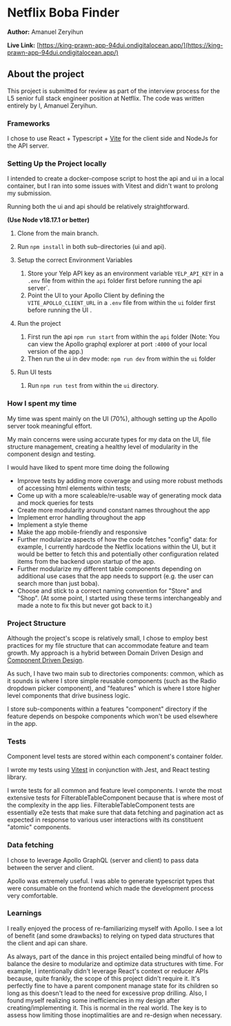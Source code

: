 # Netflix Boba Finder

**Author:** Amanuel Zeryihun

**Live Link:** [https://king-prawn-app-94dui.ondigitalocean.app/](https://king-prawn-app-94dui.ondigitalocean.app/)

## About the project

This project is submitted for review as part of the interview process for the L5 senior full stack engineer position at Netflix. The code was written entirely by I, Amanuel Zeryihun.

### Frameworks

I chose to use React + Typescript + [Vite](https://vitejs.dev/) for the client side and NodeJs for the API server.

### Setting Up the Project locally

I intended to create a docker-compose script to host the api and ui in a local container, but I ran into some issues with Vitest and didn't want to prolong my submission.

Running both the ui and api should be relatively straightforward.

**(Use Node v18.17.1 or better)**

1. Clone from the main branch.

2. Run `npm install` in both sub-directories (ui and api).

3. Setup the correct Environment Variables

   1. Store your Yelp API key as an environment variable `YELP_API_KEY` in a `.env` file from within the `api` folder first before running the api server`.
   2. Point the UI to your Apollo Client by defining the `VITE_APOLLO_CLIENT_URL` in a `.env` file from within the `ui` folder first before running the UI .

4. Run the project

   1. First run the api `npm run start` from within the `api` folder (Note: You can view the Apollo graphql explorer at port `:4000` of your local version of the app.)
   2. Then run the ui in dev mode: `npm run dev` from within the `ui` folder

5. Run UI tests
   1. Run `npm run test` from within the `ui` directory.

### How I spent my time

My time was spent mainly on the UI (70%), although setting up the Apollo server took meaningful effort.

My main concerns were using accurate types for my data on the UI, file structure management, creating a healthy level of modularity in the component design and testing.

I would have liked to spent more time doing the following

- Improve tests by adding more coverage and using more robust methods of accessing html elements within tests;
- Come up with a more scaleable/re-usable way of generating mock data and mock queries for tests
- Create more modularity around constant names throughout the app
- Implement error handling throughout the app
- Implement a style theme
- Make the app mobile-friendly and responsive
- Further modularize aspects of how the code fetches "config" data: for example, I currently hardcode the Netflix locations within the UI, but it would be better to fetch this and potentially other configuration related items from the backend upon startup of the app.
- Further modularize my different table components depending on additional use cases that the app needs to support (e.g. the user can search more than just boba).
- Choose and stick to a correct naming convention for "Store" and "Shop". (At some point, I started using these terms interchangeably and made a note to fix this but never got back to it.)

### Project Structure

Although the project's scope is relatively small, I chose to employ best practices for my file structure that can accommodate feature and team growth. My approach is a hybrid between Domain Driven Design and [Component Driven Design](https://www.componentdriven.org/).

As such, I have two main sub to directories components: common, which as it sounds is where I store simple reusable components (such as the Radio dropdown picker component), and "features" which is where I store higher level components that drive business logic.

I store sub-components within a features "component" directory if the feature depends on bespoke components which won't be used elsewhere in the app.

### Tests

Component level tests are stored within each component's container folder.

I wrote my tests using [Vitest](https://vitest.dev/) in conjunction with Jest, and React testing library.

I wrote tests for all common and feature level components. I wrote the most extensive tests for FilterableTableComponent because that is where most of the complexity in the app lies. FilterableTableComponent tests are essentially e2e tests that make sure that data fetching and pagination act as expected in response to various user interactions with its constituent "atomic" components.

### Data fetching

I chose to leverage Apollo GraphQL (server and client) to pass data between the server and client.

Apollo was extremely useful. I was able to generate typescript types that were consumable on the frontend which made the development process very comfortable.

### Learnings

I really enjoyed the process of re-familiarizing myself with Apollo. I see a lot of benefit (and some drawbacks) to relying on typed data structures that the client and api can share.

As always, part of the dance in this project entailed being mindful of how to balance the desire to modularize and optimize data structures with time. For example, I intentionally didn't leverage React's context or reducer APIs because, quite frankly, the scope of this project didn't require it. It's perfectly fine to have a parent component manage state for its children so long as this doesn't lead to the need for excessive prop drilling. Also, I found myself realizing some inefficiencies in my design after creating/implementing it. This is normal in the real world. The key is to assess how limiting those inoptimalities are and re-design when necessary.
